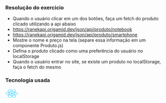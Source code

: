 ### Resolução do exercicio

 - Quando o usuário clicar em um dos botões, faça um fetch do produto clicado utilizando a api abaixo
 - https://ranekapi.origamid.dev/json/api/produto/notebook
 - https://ranekapi.origamid.dev/json/api/produto/smartphone
 - Mostre o nome e preço na tela (separe essa informação em um componente Produto.js)
 - Defina o produto clicado como uma preferência do usuário no localStorage
 - Quando o usuário entrar no site, se existe um produto no localStorage, faça o fetch do mesmo

### Tecnologia usada
<img align="center" alt="React" height="30" width="40" src="https://raw.githubusercontent.com/devicons/devicon/master/icons/react/react-original.svg">
